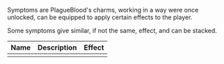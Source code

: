 
Symptoms are PlagueBlood's charms, working in a way were once unlocked, can be equipped to apply certain effects to the player.

Some symptoms give similar, if not the same, effect, and can be stacked.

|     **Name**      |                      **Description**                      |                       Effect                        |
| :---------------: | :-------------------------------------------------------: | :-------------------------------------------------: |
|                   |                                                           |                                                     |

